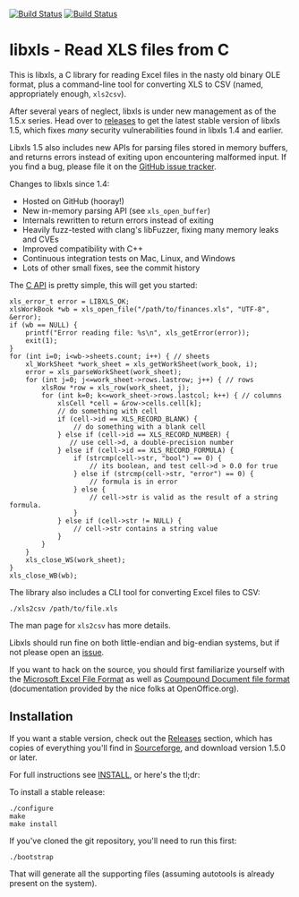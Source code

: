 [![Build Status](https://travis-ci.org/libxls/libxls.svg?branch=master)](https://travis-ci.org/libxls/libxls)
[![Build Status](https://ci.appveyor.com/api/projects/status/3nx26kfmy2y0efsi?svg=true)](https://ci.appveyor.com/project/evanmiller/libxls-252ki)

libxls - Read XLS files from C
==

This is libxls, a C library for reading Excel files in the nasty old binary OLE
format, plus a command-line tool for converting XLS to CSV (named, appropriately
enough, `xls2csv`).

After several years of neglect, libxls is under new management as of the 1.5.x
series. Head over to [releases](https://github.com/libxls/libxls/releases) to
get the latest stable version of libxls 1.5, which fixes *many* security
vulnerabilities found in libxls 1.4 and earlier.

Libxls 1.5 also includes new APIs for parsing files stored in memory buffers,
and returns errors instead of exiting upon encountering malformed input. If you
find a bug, please file it on the [GitHub issue tracker](https://github.com/libxls/libxls/issues).

Changes to libxls since 1.4:

* Hosted on GitHub (hooray!)
* New in-memory parsing API (see `xls_open_buffer`)
* Internals rewritten to return errors instead of exiting
* Heavily fuzz-tested with clang's libFuzzer, fixing many memory leaks and CVEs
* Improved compatibility with C++
* Continuous integration tests on Mac, Linux, and Windows
* Lots of other small fixes, see the commit history

The [C API](include/xls.h) is pretty simple, this will get you started:

```{C}
xls_error_t error = LIBXLS_OK;
xlsWorkBook *wb = xls_open_file("/path/to/finances.xls", "UTF-8", &error);
if (wb == NULL) {
    printf("Error reading file: %s\n", xls_getError(error));
    exit(1);
}
for (int i=0; i<wb->sheets.count; i++) { // sheets
    xl_WorkSheet *work_sheet = xls_getWorkSheet(work_book, i);
    error = xls_parseWorkSheet(work_sheet);
    for (int j=0; j<=work_sheet->rows.lastrow; j++) { // rows
        xlsRow *row = xls_row(work_sheet, j);
        for (int k=0; k<=work_sheet->rows.lastcol; k++) { // columns
            xlsCell *cell = &row->cells.cell[k];
            // do something with cell
            if (cell->id == XLS_RECORD_BLANK) {
                // do something with a blank cell
            } else if (cell->id == XLS_RECORD_NUMBER) {
               // use cell->d, a double-precision number
            } else if (cell->id == XLS_RECORD_FORMULA) {
                if (strcmp(cell->str, "bool") == 0) {
                    // its boolean, and test cell->d > 0.0 for true
                } else if (strcmp(cell->str, "error") == 0) {
                    // formula is in error
                } else {
                    // cell->str is valid as the result of a string formula.
                }
            } else if (cell->str != NULL) {
                // cell->str contains a string value
            }
        }
    }
    xls_close_WS(work_sheet);
}
xls_close_WB(wb);
```

The library also includes a CLI tool for converting Excel files to CSV:

    ./xls2csv /path/to/file.xls

The man page for `xls2csv` has more details.

Libxls should run fine on both little-endian and big-endian systems, but if not
please open an [issue](https://github.com/libxls/libxls/issues/new).

If you want to hack on the source, you should first familiarize yourself with the [Microsoft Excel File Format](http://sc.openoffice.org/excelfileformat.pdf) as well as [Coumpound Document file format](http://sc.openoffice.org/compdocfileformat.pdf) (documentation provided by the nice folks at OpenOffice.org).

Installation
---

If you want a stable version, check out the
[Releases](https://github.com/libxls/libxls/releases) section, which has copies of everything
you'll find in [Sourceforge](https://sourceforge.net/projects/libxls/files/),
and download version 1.5.0 or later.

For full instructions see [INSTALL](INSTALL), or here's the tl;dr:

To install a stable release:

```
./configure
make
make install
```

If you've cloned the git repository, you'll need to run this first:

```
./bootstrap
```

That will generate all the supporting files (assuming autotools is already
present on the system).
